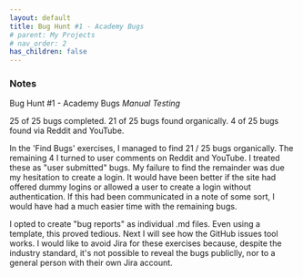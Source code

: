 ```yaml
---
layout: default
title: Bug Hunt #1 - Academy Bugs
# parent: My Projects
# nav_order: 2
has_children: false
---
```


### Notes

Bug Hunt #1 - Academy Bugs
*Manual Testing*

25 of 25 bugs completed.
21 of 25 bugs found organically.
4 of 25 bugs found via Reddit and YouTube.

In the 'Find Bugs' exercises, I managed to find 21 / 25 bugs organically. The remaining 4 I turned to user comments on Reddit and YouTube. I treated these as "user submitted" bugs. My failure to find the remainder was due my hesitation to create a login. It would have been better if the site had offered dummy logins or allowed a user to create a login without authentication. If this had been communicated in a note of some sort, I would have had a much easier time with the remaining bugs.

I opted to create "bug reports" as individual .md files. Even using a template, this proved tedious. Next I will see how the GitHub issues tool works. I would like to avoid Jira for these exercises because, despite the industry standard, it's not possible to reveal the bugs publiclly, nor to a general person with their own Jira account.